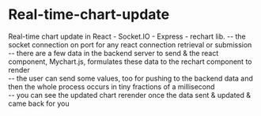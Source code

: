 # Real-time-chart-update
Real-time chart update in React - Socket.IO - Express - rechart lib.
-- the socket connection on port for any react connection retrieval or submission <br>
-- there are a few data in the backend server to send & the react component, Mychart.js, formulates these data to the rechart component to render <br>
-- the user can send some values, too for pushing to the backend data and then the whole process occurs in tiny fractions of a millisecond <br>
-- you can see the updated chart rerender once the data sent & updated & came back for you
